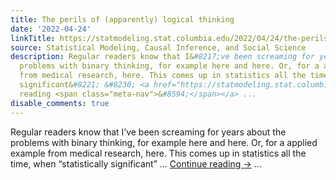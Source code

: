 ```yaml
---
title: The perils of (apparently) logical thinking
date: '2022-04-24'
linkTitle: https://statmodeling.stat.columbia.edu/2022/04/24/the-perils-of-apparently-logical-thinking/
source: Statistical Modeling, Causal Inference, and Social Science
description: Regular readers know that I&#8217;ve been screaming for years about the
  problems with binary thinking, for example here and here. Or, for a applied example
  from medical research, here. This comes up in statistics all the time, when &#8220;statistically
  significant&#8221; &#8230; <a href="https://statmodeling.stat.columbia.edu/2022/04/24/the-perils-of-apparently-logical-thinking/">Continue
  reading <span class="meta-nav">&#8594;</span></a> ...
disable_comments: true
---
```

Regular readers know that I&#8217;ve been screaming for years about the problems with binary thinking, for example here and here. Or, for a applied example from medical research, here. This comes up in statistics all the time, when &#8220;statistically significant&#8221; &#8230; <a href="https://statmodeling.stat.columbia.edu/2022/04/24/the-perils-of-apparently-logical-thinking/">Continue reading <span class="meta-nav">&#8594;</span></a> ...